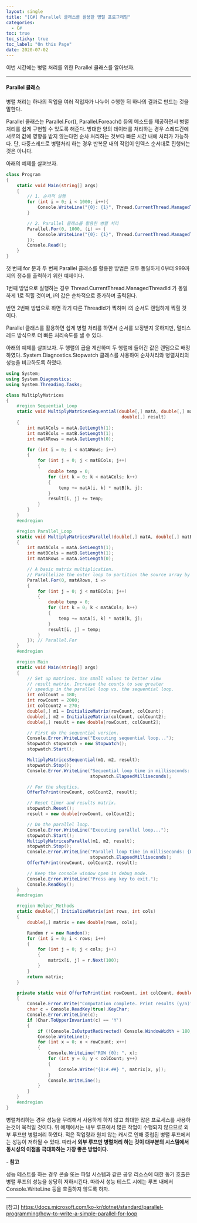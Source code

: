 ```yaml
---
layout: single
title: "[C#] Parallel 클래스를 활용한 병렬 프로그래밍"
categories:
  - C#
toc: true
toc_sticky: true
toc_label: "On this Page"
date: 2020-07-02
---
```






이번 시간에는 병렬 처리를 위한 Parallel 클래스를 알아보자.

-----------

#### Parallel 클래스

병렬 처리는 하나의 작업을 여러 작업자가 나누어 수행한 뒤 하나의 결과로 만드는 것을 말한다.  

Parallel 클래스는 Parallel.For(), Parallel.Foreach() 등의 메소드를 제공하면서 병렬처리를 쉽게 구현할 수 있도록 해준다.  방대한 양의 데이터를 처리하는 경우 스레드간에 서로의 값에 영향을 받지 않는다면 순차 처리하는 것보다 빠른 시간 내에 처리가 가능하다.  단, 다중스레드로 병렬처리 하는 경우 반복문 내의 작업이 인덱스 순서대로 진행되는것은 아니다.



아래의 예제를 살펴보자.

```c#
class Program
{
    static void Main(string[] args)
    {
        // 1. 순차적 실행
        for (int i = 0; i < 1000; i++){
            Console.WriteLine("{0}: {1}", Thread.CurrentThread.ManagedThreadId, i);
        }

        // 2. Parallel 클래스를 활용한 병렬 처리
        Parallel.For(0, 1000, (i) => {
        	Console.WriteLine("{0}: {1}", Thread.CurrentThread.ManagedThreadId, i);
        });
        Console.Read();
    }
}
```

첫 번째 for 문과 두 번째 Parallel 클래스를 활용한 방법은 모두 동일하게 0부터 999까지의 정수를 출력하기 위한 예제이다.  

1번째 방법으로 실행하는 경우 Thread.CurrentThread.ManagedThreadId 가 동일하게 1로 찍힐 것이며, i의 값은 순차적으로 증가하며 출력된다.  

반면 2번째 방법으로 하면 각기 다른 ThreadId가 찍히며 i의 순서도 랜덤하게 찍힐 것이다.  

Parallel 클래스를 활용하면 쉽게 병렬 처리를 하면서 순서를 보장받지 못하지만, 멀티스레드 방식으로 더 빠른 처리속도를 낼 수 있다.





아래의 예제를 살펴보자.  두 행렬의 곱을 계산하며 두 행렬에 들어간 값은 랜덤으로 배정하였다.  System.Diagnostics.Stopwatch 클래스를 사용하여 순차처리와 병렬처리의 성능을 비교하도록 하였다.

```c#
using System;
using System.Diagnostics;
using System.Threading.Tasks;

class MultiplyMatrices
{
    #region Sequential_Loop
    static void MultiplyMatricesSequential(double[,] matA, double[,] matB,
                                            double[,] result)
    {
        int matACols = matA.GetLength(1);
        int matBCols = matB.GetLength(1);
        int matARows = matA.GetLength(0);

        for (int i = 0; i < matARows; i++)
        {
            for (int j = 0; j < matBCols; j++)
            {
                double temp = 0;
                for (int k = 0; k < matACols; k++)
                {
                    temp += matA[i, k] * matB[k, j];
                }
                result[i, j] += temp;
            }
        }
    }
    #endregion

    #region Parallel_Loop
    static void MultiplyMatricesParallel(double[,] matA, double[,] matB, double[,] result)
    {
        int matACols = matA.GetLength(1);
        int matBCols = matB.GetLength(1);
        int matARows = matA.GetLength(0);

        // A basic matrix multiplication.
        // Parallelize the outer loop to partition the source array by rows.
        Parallel.For(0, matARows, i =>
        {
            for (int j = 0; j < matBCols; j++)
            {
                double temp = 0;
                for (int k = 0; k < matACols; k++)
                {
                    temp += matA[i, k] * matB[k, j];
                }
                result[i, j] = temp;
            }
        }); // Parallel.For
    }
    #endregion

    #region Main
    static void Main(string[] args)
    {
        // Set up matrices. Use small values to better view
        // result matrix. Increase the counts to see greater
        // speedup in the parallel loop vs. the sequential loop.
        int colCount = 180;
        int rowCount = 2000;
        int colCount2 = 270;
        double[,] m1 = InitializeMatrix(rowCount, colCount);
        double[,] m2 = InitializeMatrix(colCount, colCount2);
        double[,] result = new double[rowCount, colCount2];

        // First do the sequential version.
        Console.Error.WriteLine("Executing sequential loop...");
        Stopwatch stopwatch = new Stopwatch();
        stopwatch.Start();

        MultiplyMatricesSequential(m1, m2, result);
        stopwatch.Stop();
        Console.Error.WriteLine("Sequential loop time in milliseconds: {0}",
                                stopwatch.ElapsedMilliseconds);

        // For the skeptics.
        OfferToPrint(rowCount, colCount2, result);

        // Reset timer and results matrix.
        stopwatch.Reset();
        result = new double[rowCount, colCount2];

        // Do the parallel loop.
        Console.Error.WriteLine("Executing parallel loop...");
        stopwatch.Start();
        MultiplyMatricesParallel(m1, m2, result);
        stopwatch.Stop();
        Console.Error.WriteLine("Parallel loop time in milliseconds: {0}",
                                stopwatch.ElapsedMilliseconds);
        OfferToPrint(rowCount, colCount2, result);

        // Keep the console window open in debug mode.
        Console.Error.WriteLine("Press any key to exit.");
        Console.ReadKey();
    }
    #endregion

    #region Helper_Methods
    static double[,] InitializeMatrix(int rows, int cols)
    {
        double[,] matrix = new double[rows, cols];

        Random r = new Random();
        for (int i = 0; i < rows; i++)
        {
            for (int j = 0; j < cols; j++)
            {
                matrix[i, j] = r.Next(100);
            }
        }
        return matrix;
    }

    private static void OfferToPrint(int rowCount, int colCount, double[,] matrix)
    {
        Console.Error.Write("Computation complete. Print results (y/n)? ");
        char c = Console.ReadKey(true).KeyChar;
        Console.Error.WriteLine(c);
        if (Char.ToUpperInvariant(c) == 'Y')
        {
            if (!Console.IsOutputRedirected) Console.WindowWidth = 180;
            Console.WriteLine();
            for (int x = 0; x < rowCount; x++)
            {
                Console.WriteLine("ROW {0}: ", x);
                for (int y = 0; y < colCount; y++)
                {
                    Console.Write("{0:#.##} ", matrix[x, y]);
                }
                Console.WriteLine();
            }
        }
    }
    #endregion
}
```

병렬처리하는 경우 성능을 무리해서 사용하게 하지 않고 최대한 많은 프로세스를 사용하는것이 목적일 것이다.  위 예제에서는 내부 루프에서 많은 작업이 수행되지 않으므로 외부 루프만 병렬처리 하였다.  적은 작업량과 원치 않는 캐시로 인해 중첩된 병렬 루프에서는 성능이 저하될 수 있다.  따라서 **외부 루프만 병렬처리 하는 것이 대부분의 시스템에서 동시성의 이점을 극대화하는 가장 좋은 방법이다.**



**- 참고**

성능 테스트를 하는 경우 콘솔 또는 파일 시스템과 같은 공유 리소스에 대한 동기 호출은 병렬 루프의 성능을 상당히 저하시킨다.  따라서 성능 테스트 시에는 루프 내에서 Console.WriteLine 등을 호출하지 않도록 하자.









---------------------------------

[참고] https://docs.microsoft.com/ko-kr/dotnet/standard/parallel-programming/how-to-write-a-simple-parallel-for-loop